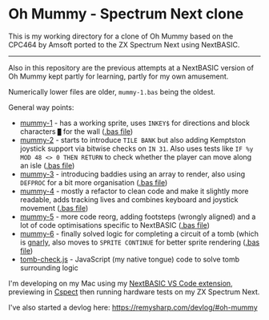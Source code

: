 # Oh Mummy - Spectrum Next clone

This is my working directory for a clone of Oh Mummy based on the CPC464 by Amsoft ported to the ZX Spectrum Next using NextBASIC.

---

Also in this repository are the previous attempts at a NextBASIC version of Oh Mummy kept partly for learning, partly for my own amusement.

Numerically lower files are older, `mummy-1.bas` being the oldest.

General way points:

- [mummy-1](https://github.com/remy/next-oh-mummy/blob/master/previous-attempts/mummy-1.bas.txt) - has a working sprite, uses `INKEY$` for directions and block characters `█` for the wall ([.bas file](https://github.com/remy/next-oh-mummy/blob/master/previous-attempts/mummy-1.bas))
- [mummy-2](https://github.com/remy/next-oh-mummy/blob/master/previous-attempts/mummy-2.bas.txt) - starts to introduce `TILE BANK` but also adding Kemptston joystick support via bitwise checks on `IN 31`. Also uses tests like `IF %y MOD 48 <> 0 THEN RETURN` to check whether the player can move along an isle ([.bas file](https://github.com/remy/next-oh-mummy/blob/master/previous-attempts/mummy-2.bas))
- [mummy-3](https://github.com/remy/next-oh-mummy/blob/master/previous-attempts/mummy-3.bas.txt) - introducing baddies using an array to render, also using `DEFPROC` for a bit more organisation ([.bas file](https://github.com/remy/next-oh-mummy/blob/master/previous-attempts/mummy-3.bas))
- [mummy-4](https://github.com/remy/next-oh-mummy/blob/master/previous-attempts/mummy-4.bas.txt) - mostly a refactor to clean code and make it slightly more readable, adds tracking lives and combines keyboard and joystick movement ([.bas file](https://github.com/remy/next-oh-mummy/blob/master/previous-attempts/mummy-4.bas))
- [mummy-5](https://github.com/remy/next-oh-mummy/blob/master/previous-attempts/mummy-5.bas.txt) - more code reorg, adding footsteps (wrongly aligned) and a lot of code optimisations specific to NextBASIC ([.bas file](https://github.com/remy/next-oh-mummy/blob/master/previous-attempts/mummy-5.bas))
- [mummy-6](https://github.com/remy/next-oh-mummy/blob/master/previous-attempts/mummy-6.bas.txt) - finally solved logic for completing a circuit of a tomb (which is [gnarly](https://github.com/remy/next-oh-mummy/blob/master/previous-attempts/mummy-6.bas.txt#L52-L66!), also moves to `SPRITE CONTINUE` for better sprite rendering ([.bas file](https://github.com/remy/next-oh-mummy/blob/master/previous-attempts/mummy-6.bas))
- [tomb-check.js](https://github.com/remy/next-oh-mummy/blob/master/previous-attempts/tomb-check.js) - JavaScript (my native tongue) code to solve tomb surrounding logic

I'm developing on my Mac using my [NextBASIC VS Code extension](https://marketplace.visualstudio.com/items?itemName=remysharp.nextbasic), previewing in [Cspect](http://cspect.org/) then running hardware tests on my ZX Spectrum Next.

I've also started a devlog here: https://remysharp.com/devlog/#oh-mummy
